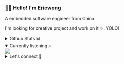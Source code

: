 ### 👨‍💻 Hello! I'm Ericwong
A embedded software engineer from China

I'm looking for creative project and work on it ✨.
YOLO!
 

<details>

  <summary>Github Stats 📊</summary>
  
  | <a href="https://github.com/anuraghazra/github-readme-stats"><img align="center" src="https://github-readme-stats.vercel.app/api?username=ericwong5021&show_icons=true&include_all_commits=true&theme=vue&hide_border=true" alt="Piyush's github stats" /></a> | <a href="https://github.com/anuraghazra/github-readme-stats"><img align="center" src="https://github-readme-stats.vercel.app/api/top-langs/?username=ericwong5021&layout=compact&theme=vue&hide_border=true" /></a> |
| ------------- | ------------- |
  
  
</details>


<details open>

  <summary>Currently listening 🎶</summary>
  
<a href="//music.163.com/outchain/player?type=2&id=1807799505&auto=1&height=66" target="_blank">
    <img src="https://spotify-github-profile.vercel.app/api/view?uid=31yffca2qvi2ym6ezjn7ynlxnr6u&cover_image=true&theme=novatorem"/>
  </a>
</details>

<details>
  <summary>Let's connect 🤝</summary>
  
 | <a align="center" href="https://github.com/Ericwong5021"><img align="center" width="20" src="https://github.githubassets.com/favicons/favicon.png"> @Ericwong5021</a> | <a align="center" href="https://www.zhihu.com/people/wang-yi-dong-89-71"><img align="center" width="20" src="https://static.zhihu.com/heifetz/favicon.ico"> @王大东</a> | <a href="https://music.163.com/#/user/home?id=118365633"><img align="center" width="20" src="http://s1.music.126.net/style/favicon.ico?v20180823"> Eric大东</a> | <a href="https://blog.csdn.net/ericwong5021?spm=1000.2115.3001.5343"><img align="center" width="20" src="https://g.csdnimg.cn/static/logo/favicon32.ico"> Ericwong</a> |
|---|---|---|---|
  
 </details>
 

